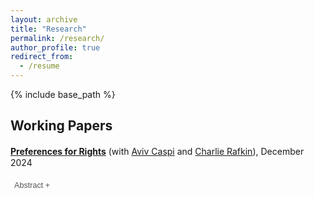 ```yaml
---
layout: archive
title: "Research"
permalink: /research/
author_profile: true
redirect_from:
  - /resume
---
```


{% include base_path %}

## Working Papers

<style>
  .paper{margin:1.25rem 0 2rem;}
  .paper-title{margin:0 0 .2em 0; line-height:1.25;}
  .paper-meta{font-size:.95em; margin:0 0 .1em 0;}
  .paper-id{font-size:.9em; color:#777; margin:0;}
  .paper-id a{color:#777; text-decoration:none;}
  .abs-btn{font-size:.9em; padding:2px 6px; margin:.35em 0 0 0; background:none; border:none; color:#555; cursor:pointer; font-weight:500;}
  .abs-btn:hover{text-decoration:underline;}
  .abstract{display:none; margin:.5em 0 0 1rem; font-size:.9em;}
</style>

<div class="paper">
  <p class="paper-title">
    <a href="/files/cgr_rights.pdf"><strong>Preferences for Rights</strong></a>
    (with <a href="https://sites.google.com/view/avivcaspi/home">Aviv Caspi</a> and
    <a href="https://www.charlierafkin.com/">Charlie Rafkin</a>), December 2024
  </p>

  <button id="btn-abs1" class="abs-btn"
          onclick="toggleAbstract('abs1','btn-abs1')">Abstract +</button>
  <div id="abs1" class="abstract">
    
  </div>
</div>




<script>
function toggleAbstract(divId, btnId) {
  var x = document.getElementById(divId);
  var btn = document.getElementById(btnId);
  if (x.style.display === "none") {
    x.style.display = "block";
    btn.textContent = "Abstract –";
  } else {
    x.style.display = "none";
    btn.textContent = "Abstract +";
  }
}
</script>
